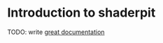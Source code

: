 # Introduction to shaderpit

TODO: write [great documentation](http://jacobian.org/writing/what-to-write/)
